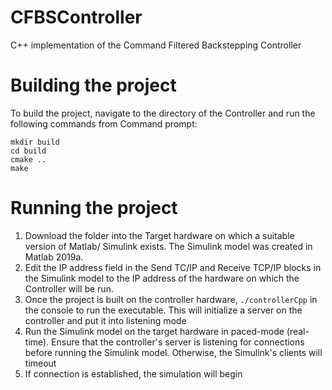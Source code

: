 # CFBSController
C++ implementation of the Command Filtered Backstepping Controller

# Building the project
To build the project, navigate to the directory of the Controller and run the following commands from Command prompt:

`mkdir build`\
`cd build` \
`cmake ..`\
`make`

# Running the project
1. Download the <HILSimulink> folder into the Target hardware on which a suitable version of Matlab/ Simulink exists. The Simulink model was created in Matlab 2019a. 
2. Edit the IP address field in the Send TC/IP and Receive TCP/IP blocks in the Simulink model to the IP address of the hardware on which the Controller will be run.
3. Once the project is built on the controller hardware, `./controllerCpp` in the console to run the executable. This will initialize a server on the controller and put it into      listening mode
4. Run the Simulink model on the target hardware in paced-mode (real-time). Ensure that the controller's server is listening for connections before running the Simulink model. Otherwise, the Simulink's clients will timeout 
5. If connection is established, the simulation will begin
